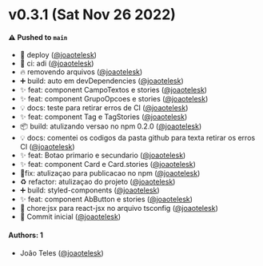 # v0.3.1 (Sat Nov 26 2022)

#### ⚠️ Pushed to `main`

- :rocket: deploy ([@joaotelesk](https://github.com/joaotelesk))
- :bricks: ci: adi ([@joaotelesk](https://github.com/joaotelesk))
- :fire: removendo arquivos ([@joaotelesk](https://github.com/joaotelesk))
- :heavy_plus_sign: build: auto em devDependencies ([@joaotelesk](https://github.com/joaotelesk))
- :sparkles: feat: component CampoTextos e stories ([@joaotelesk](https://github.com/joaotelesk))
- :sparkles: feat: component GrupoOpcoes e stories ([@joaotelesk](https://github.com/joaotelesk))
- :bulb: docs: teste para retirar erros de CI ([@joaotelesk](https://github.com/joaotelesk))
- :sparkles: feat: component Tag e TagStories ([@joaotelesk](https://github.com/joaotelesk))
- :package: build: atulizando versao no npm 0.2.0 ([@joaotelesk](https://github.com/joaotelesk))
- :bulb: docs: comentei os codigos da pasta github para texta retirar os erros CI ([@joaotelesk](https://github.com/joaotelesk))
- :sparkles: feat: Botao primario e secundario ([@joaotelesk](https://github.com/joaotelesk))
- :sparkles: feat: component Card e Card.stories ([@joaotelesk](https://github.com/joaotelesk))
- :bug:fix: atulizaçao para publicacao no npm ([@joaotelesk](https://github.com/joaotelesk))
- :recycle: refactor: atulizaçao do projeto ([@joaotelesk](https://github.com/joaotelesk))
- :heavy_plus_sign: build: styled-components ([@joaotelesk](https://github.com/joaotelesk))
- :sparkles: feat: component AbButton e stories ([@joaotelesk](https://github.com/joaotelesk))
- :wrench: chore:jsx para react-jsx no arquivo tsconfig ([@joaotelesk](https://github.com/joaotelesk))
- :tada: Commit inicial ([@joaotelesk](https://github.com/joaotelesk))

#### Authors: 1

- João Teles ([@joaotelesk](https://github.com/joaotelesk))
